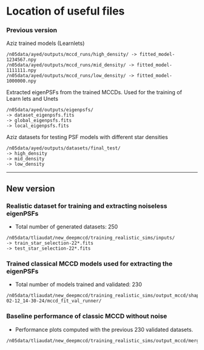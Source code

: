 
# Location of useful files

### Previous version

Aziz trained models (Learnlets)
``` candide
/n05data/ayed/outputs/mccd_runs/high_density/ -> fitted_model-1234567.npy
/n05data/ayed/outputs/mccd_runs/mid_density/ -> fitted_model-1111111.npy
/n05data/ayed/outputs/mccd_runs/low_density/ -> fitted_model-1000000.npy
```

Extracted eigenPSFs from the trained MCCDs. Used for the training of Learn lets and Unets
``` candide
/n05data/ayed/outputs/eigenpsfs/
-> dataset_eigenpsfs.fits
-> global_eigenpsfs.fits
-> local_eigenpsfs.fits
```


Aziz datasets for testing PSF models with different star densities
``` candide
/n05data/ayed/outputs/datasets/final_test/
-> high_density
-> mid_density
-> low_density
```



***

## New version

### Realistic dataset for training and extracting noiseless eigenPSFs
- Total number of generated datasets: 250
``` candide
/n05data/tliaudat/new_deepmccd/training_realistic_sims/inputs/
-> train_star_selection-22*.fits
-> test_star_selection-22*.fits
```

### Trained classical MCCD models used for extracting the eigenPSFs
- Total number of models trained and validated: 230
``` candide
/n05data/tliaudat/new_deepmccd/training_realistic_sims/output_mccd/shapepipe_run_2022-02-12_14-30-24/mccd_fit_val_runner/
```

### Baseline performance of classic MCCD without noise
- Performance plots computed with the previous 230 validated datasets.
``` candide
/n05data/tliaudat/new_deepmccd/training_realistic_sims/output_mccd/merge_plot/
```


